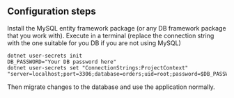 ## Configuration steps
Install the MySQL entity framework package (or any DB framework package that you work with).
Execute in a terminal (replace the connection string with the one suitable for you DB if you are not using MySQL)
```Shell
dotnet user-secrets init
DB_PASSWORD="Your DB password here"
dotnet user-secrets set "ConnectionStrings:ProjectContext" "server=localhost;port=3306;database=orders;uid=root;password=$DB_PASSWORD"
```
Then migrate changes to the database and use the application normally.